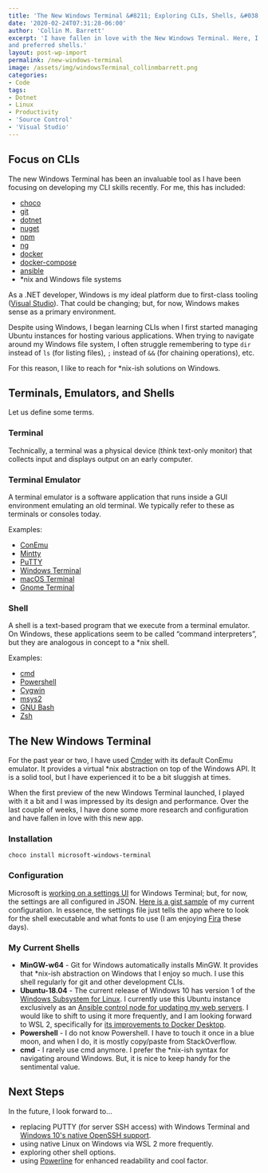 ```yaml
---
title: 'The New Windows Terminal &#8211; Exploring CLIs, Shells, &#038; Terminals'
date: '2020-02-24T07:31:28-06:00'
author: 'Collin M. Barrett'
excerpt: 'I have fallen in love with the New Windows Terminal. Here, I discuss my current CLIs, terminal configuration,
and preferred shells.'
layout: post-wp-import
permalink: /new-windows-terminal
image: /assets/img/windowsTerminal_collinmbarrett.png
categories:
- Code
tags:
- Dotnet
- Linux
- Productivity
- 'Source Control'
- 'Visual Studio'
---
```


## Focus on CLIs

The new Windows Terminal has been an invaluable tool as I have been focusing on developing my CLI skills recently. For
me, this has included:

- [choco](https://docs.chocolatey.org/docs/commands-reference)
- [git](https://git-scm.com/book/en/v2/Getting-Started-The-Command-Line)
- [dotnet](https://docs.microsoft.com/en-us/dotnet/core/tools/)
- [nuget](https://docs.microsoft.com/en-us/nuget/reference/nuget-exe-cli-reference)
- [npm](https://docs.npmjs.com/cli/npm/)
- [ng](https://angular.io/cli)
- [docker](https://docs.docker.com/engine/reference/commandline/cli/)
- [docker-compose](https://docs.docker.com/compose/reference/)
- [ansible](https://docs.ansible.com/ansible/2.4/command_line_tools.html)
- \*nix and Windows file systems

As a .NET developer, Windows is my ideal platform due to first-class tooling ([Visual
Studio](/tag/visual-studio/)). That could be changing; but, for now, Windows makes sense as a primary environment.

Despite using Windows, I began learning CLIs when I first started managing Ubuntu instances for hosting
various applications. When trying to navigate around my Windows file system, I often struggle remembering to type `dir`
instead of `ls` (for listing files), `;` instead of `&&` (for chaining operations), etc.

For this reason, I like to reach for \*nix-ish solutions on Windows.

## Terminals, Emulators, and Shells

Let us define some terms.

### Terminal

Technically, a terminal was a physical device (think text-only monitor) that collects input and displays output on an
early computer.

### Terminal Emulator

A terminal emulator is a software application that runs inside a GUI environment emulating an old terminal. We typically
refer to these as terminals or consoles today.

Examples:

- [ConEmu](https://conemu.github.io/)
- [Mintty](https://mintty.github.io/)
- [PuTTY](https://putty.org/)
- [Windows Terminal](https://github.com/microsoft/terminal)
- [macOS Terminal](https://support.apple.com/guide/terminal/welcome/mac)
- [Gnome Terminal](https://help.gnome.org/users/gnome-terminal/stable/)

### Shell

A shell is a text-based program that we execute from a terminal emulator. On Windows, these applications seem to be
called “command interpreters”, but they are analogous in concept to a \*nix shell.

Examples:

- [cmd](https://en.wikipedia.org/wiki/Cmd.exe)
- [Powershell](https://docs.microsoft.com/en-us/powershell/)
- [Cygwin](https://www.cygwin.com/)
- [msys2](https://www.msys2.org/)
- [GNU Bash](https://www.gnu.org/software/bash/)
- [Zsh](https://www.zsh.org/)

## The New Windows Terminal

For the past year or two, I have used [Cmder](https://cmder.app/) with its default ConEmu emulator. It provides a
virtual \*nix abstraction on top of the Windows API. It is a solid tool, but I have experienced it to be a bit sluggish
at times.

When the first preview of the new Windows Terminal launched, I played with it a bit and I was impressed by its design
and performance. Over the last couple of weeks, I have done some more research and configuration and have fallen in love
with this new app.

### Installation

```
choco install microsoft-windows-terminal
```

### Configuration

Microsoft is [working on a settings UI](https://twitter.com/cinnamon_msft/status/1230929477649092608) for Windows Terminal; but, for now, the settings are all configured in JSON. [Here is a gist sample](https://gist.github.com/collinbarrett/04b9e548e7a5b1f27f708874fe3ae5f4) of my current configuration. In essence, the settings file just tells the app where to look for the shell executable and what fonts to use (I am enjoying [Fira](https://github.com/tonsky/FiraCode) these days).

### My Current Shells

- **MinGW-w64** - Git for Windows automatically installs MinGW. It provides that \*nix-ish abstraction on Windows that I enjoy so much. I use this shell regularly for git and other development CLIs.
- **Ubuntu-18.04** - The current release of Windows 10 has version 1 of the [Windows Subsystem for Linux](https://docs.microsoft.com/en-us/windows/wsl/faq). I currently use this Ubuntu instance exclusively as an [Ansible control node for updating my web servers](/resume/projects/#cbhost-ansible). I would like to shift to using it more frequently, and I am looking forward to WSL 2, specifically for [its improvements to Docker Desktop](https://docs.docker.com/docker-for-windows/wsl-tech-preview/).
- **Powershell** - I do not know Powershell. I have to touch it once in a blue moon, and when I do, it is mostly copy/paste from StackOverflow.
- **cmd** - I rarely use cmd anymore. I prefer the \*nix-ish syntax for navigating around Windows. But, it is nice to keep handy for the sentimental value.

## Next Steps

In the future, I look forward to…

- replacing PUTTY (for server SSH access) with Windows Terminal and [Windows 10's native OpenSSH support](https://www.hanselman.com/blog/how-to-use-windows-10s-builtin-openssh-to-automatically-ssh-into-a-remote-linux-machine).
- using native Linux on Windows via WSL 2 more frequently.
- exploring other shell options.
- using [Powerline](https://www.hanselman.com/blog/how-to-make-a-pretty-prompt-in-windows-terminal-with-powerline-nerd-fonts-cascadia-code-wsl-and-ohmyposh) for enhanced readability and cool factor.